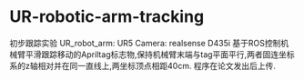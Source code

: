 # UR-robotic-arm-tracking
初步跟踪实验
UR_robot_arm: UR5
Camera: realsense D435i
基于ROS控制机械臂平滑跟踪移动的Apriltag标志物,保持机械臂末端与tag平面平行,两者固连坐标系的z轴相对并在同一直线上,两坐标顶点相距40cm.
程序在论文发出后上传.
